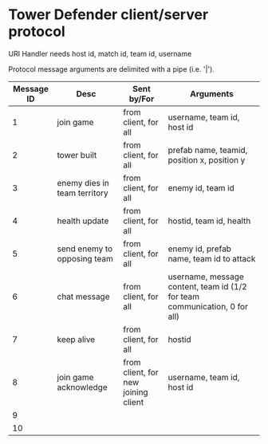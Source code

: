# Tower Defender client/server protocol #

URI Handler needs host id, match id, team id, username

Protocol message arguments are delimited with a pipe (i.e. '|').

| Message ID| Desc 		| Sent by/For	| Arguments | 
| --------- | ----------------- | ------------- | --------- |
| 1	    | join game	| from client, for all | username, team id, host id |
| 2	    | tower built 	| from client, for all | prefab name, teamid, position x, position y |
| 3	    | enemy dies in team territory | from client, for all | enemy id, team id |
| 4	    | health update | from client, for all | hostid, team id, health |
| 5	    | send enemy to opposing team | from client, for all | enemy id, prefab name, team id to attack |
| 6	    | chat message | from client, for all | username, message content, team id (1/2 for team communication, 0 for all) |
| 7	    | keep alive | from client, for all | hostid |
| 8	    | join game acknowledge | from client, for new joining client | username, team id, host id |
| 9	    | | | |
| 10	    | | | |
